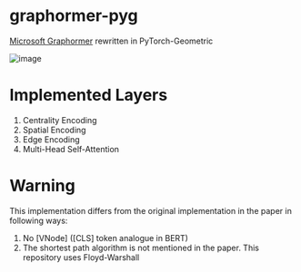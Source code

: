 # graphormer-pyg
[Microsoft Graphormer](https://github.com/microsoft/Graphormer) rewritten in PyTorch-Geometric

![image](https://github.com/leffff/graphormer-pyg/assets/57654885/34c1626e-aa71-4f2a-a12c-0d5900d32cbf)

# Implemented Layers
1. Centrality Encoding
2. Spatial Encoding
3. Edge Encoding
4. Multi-Head Self-Attention

# Warning
This implementation differs from the original implementation in the paper in following ways:
1. No [VNode] ([CLS] token analogue in BERT)
2. The shortest path algorithm is not mentioned in the paper. This repository uses Floyd-Warshall
